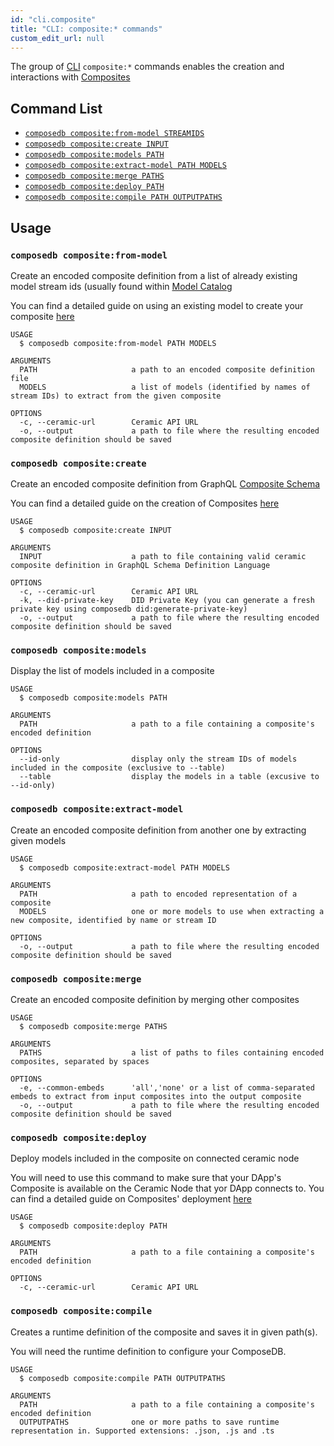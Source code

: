 ```yaml
---
id: "cli.composite"
title: "CLI: composite:* commands"
custom_edit_url: null
---
```


The group of [CLI](../modules/cli.md) `composite:*` commands enables the
creation and interactions with [Composites](../../guides/data-modeling/composites.mdx)

## Command List

- [`composedb composite:from-model STREAMIDS`](#composedb-compositefrom-model)
- [`composedb composite:create INPUT`](#composedb-compositecreate)
- [`composedb composite:models PATH`](#composedb-compositemodels)
- [`composedb composite:extract-model PATH MODELS`](#composedb-compositeextract-model)
- [`composedb composite:merge PATHS`](#composedb-compositemerge)
- [`composedb composite:deploy PATH`](#composedb-compositedeploy)
- [`composedb composite:compile PATH OUTPUTPATHS`](#composedb-compositecompile)

## Usage

### `composedb composite:from-model`

Create an encoded composite definition from a list of already existing model
stream ids (usually found within [Model Catalog](../../guides/data-modeling/model-catalog.mdx)

You can find a detailed guide on using an existing model to create your
composite [here](../../guides/data-modeling/composites.mdx)

```
USAGE
  $ composedb composite:from-model PATH MODELS

ARGUMENTS
  PATH                     a path to an encoded composite definition file
  MODELS                   a list of models (identified by names of stream IDs) to extract from the given composite

OPTIONS
  -c, --ceramic-url        Ceramic API URL
  -o, --output             a path to file where the resulting encoded composite definition should be saved
```

### `composedb composite:create`

Create an encoded composite definition from GraphQL [Composite Schema](../../guides/data-modeling/composites.mdx)

You can find a detailed guide on the creation of Composites [here](../../guides/data-modeling/composites)

```
USAGE
  $ composedb composite:create INPUT

ARGUMENTS
  INPUT                    a path to file containing valid ceramic composite definition in GraphQL Schema Definition Language

OPTIONS
  -c, --ceramic-url        Ceramic API URL
  -k, --did-private-key    DID Private Key (you can generate a fresh private key using composedb did:generate-private-key)
  -o, --output             a path to file where the resulting encoded composite definition should be saved
```

### `composedb composite:models`

Display the list of models included in a composite

```
USAGE
  $ composedb composite:models PATH

ARGUMENTS
  PATH                     a path to a file containing a composite's encoded definition

OPTIONS
  --id-only                display only the stream IDs of models included in the composite (exclusive to --table)
  --table                  display the models in a table (excusive to --id-only)
```

### `composedb composite:extract-model`

Create an encoded composite definition from another one by extracting given
models

```
USAGE
  $ composedb composite:extract-model PATH MODELS

ARGUMENTS
  PATH                     a path to encoded representation of a composite
  MODELS                   one or more models to use when extracting a new composite, identified by name or stream ID

OPTIONS
  -o, --output             a path to file where the resulting encoded composite definition should be saved
```

### `composedb composite:merge`

Create an encoded composite definition by merging other composites

```
USAGE
  $ composedb composite:merge PATHS

ARGUMENTS
  PATHS                    a list of paths to files containing encoded composites, separated by spaces

OPTIONS
  -e, --common-embeds      'all','none' or a list of comma-separated embeds to extract from input composites into the output composite
  -o, --output             a path to file where the resulting encoded composite definition should be saved
```

### `composedb composite:deploy`

Deploy models included in the composite on connected ceramic node

You will need to use this command to make sure that your DApp's Composite is
available on the Ceramic Node that yor DApp connects to. You can find a detailed
guide on Composites' deployment
[here](../../guides/data-modeling/composites.mdx)

```
USAGE
  $ composedb composite:deploy PATH

ARGUMENTS
  PATH                     a path to a file containing a composite's encoded definition
  
OPTIONS
  -c, --ceramic-url        Ceramic API URL
```

### `composedb composite:compile`

Creates a runtime definition of the composite and saves it in given path(s).

You will need the runtime definition to configure your ComposeDB.

```
USAGE
  $ composedb composite:compile PATH OUTPUTPATHS

ARGUMENTS
  PATH                     a path to a file containing a composite's encoded definition
  OUTPUTPATHS              one or more paths to save runtime representation in. Supported extensions: .json, .js and .ts
```
